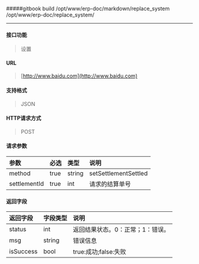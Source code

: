 #####gitbook build /opt/www/erp-doc/markdown/replace_system /opt/www/erp-doc/replace_system/

-----------
#### 接口功能

> 设置

#### URL

> [http://www.baidu.com](http://www.baidu.com)

#### 支持格式

> JSON

#### HTTP请求方式

> POST

#### 请求参数

|参数|必选|类型|说明|
|:----- |:-------|:-----|:-------|
|method |true |string|setSettlementSettled|
|settlementId |true |int|请求的结算单号 |

#### 返回字段

|返回字段|字段类型|说明 |
|:----- |:------|:----------------------------- |
|status | int |返回结果状态。0：正常；1：错误。 |
|msg | string |错误信息 |
|isSuccess | bool|true:成功;false:失败|
